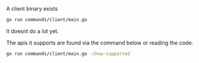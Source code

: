 A client binary exists

```sh
go run commands/client/main.go
```

It doesnt do a lot yet.

The apis it supports are found via the command below or reading the code.

```sh
go run commands/client/main.go -show-supported

```
